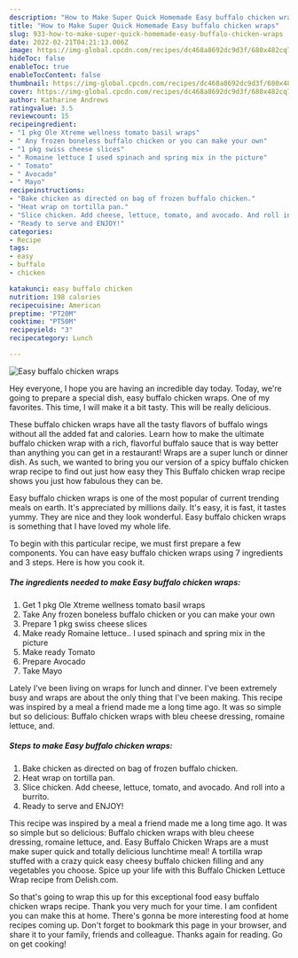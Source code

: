 ```yaml
---
description: "How to Make Super Quick Homemade Easy buffalo chicken wraps"
title: "How to Make Super Quick Homemade Easy buffalo chicken wraps"
slug: 933-how-to-make-super-quick-homemade-easy-buffalo-chicken-wraps
date: 2022-02-21T04:21:13.006Z
image: https://img-global.cpcdn.com/recipes/dc468a8692dc9d3f/680x482cq70/easy-buffalo-chicken-wraps-recipe-main-photo.jpg
hideToc: false
enableToc: true
enableTocContent: false
thumbnail: https://img-global.cpcdn.com/recipes/dc468a8692dc9d3f/680x482cq70/easy-buffalo-chicken-wraps-recipe-main-photo.jpg
cover: https://img-global.cpcdn.com/recipes/dc468a8692dc9d3f/680x482cq70/easy-buffalo-chicken-wraps-recipe-main-photo.jpg
author: Katharine Andrews
ratingvalue: 3.5
reviewcount: 15
recipeingredient:
- "1 pkg Ole Xtreme wellness tomato basil wraps"
- " Any frozen boneless buffalo chicken or you can make your own"
- "1 pkg swiss cheese slices"
- " Romaine lettuce I used spinach and spring mix in the picture"
- " Tomato"
- " Avocado"
- " Mayo"
recipeinstructions:
- "Bake chicken as directed on bag of frozen buffalo chicken."
- "Heat wrap on tortilla pan."
- "Slice chicken. Add cheese, lettuce, tomato, and avocado. And roll into a burrito."
- "Ready to serve and ENJOY!"
categories:
- Recipe
tags:
- easy
- buffalo
- chicken

katakunci: easy buffalo chicken 
nutrition: 198 calories
recipecuisine: American
preptime: "PT20M"
cooktime: "PT50M"
recipeyield: "3"
recipecategory: Lunch

---
```



![Easy buffalo chicken wraps](https://img-global.cpcdn.com/recipes/dc468a8692dc9d3f/680x482cq70/easy-buffalo-chicken-wraps-recipe-main-photo.jpg)

Hey everyone, I hope you are having an incredible day today. Today, we're going to prepare a special dish, easy buffalo chicken wraps. One of my favorites. This time, I will make it a bit tasty. This will be really delicious.

These buffalo chicken wraps have all the tasty flavors of buffalo wings without all the added fat and calories. Learn how to make the ultimate buffalo chicken wrap with a rich, flavorful buffalo sauce that is way better than anything you can get in a restaurant! Wraps are a super lunch or dinner dish. As such, we wanted to bring you our version of a spicy buffalo chicken wrap recipe to find out just how easy they This Buffalo chicken wrap recipe shows you just how fabulous they can be.

Easy buffalo chicken wraps is one of the most popular of current trending meals on earth. It's appreciated by millions daily. It's easy, it is fast, it tastes yummy. They are nice and they look wonderful. Easy buffalo chicken wraps is something that I have loved my whole life.


To begin with this particular recipe, we must first prepare a few components. You can have easy buffalo chicken wraps using 7 ingredients and 3 steps. Here is how you cook it.

<!--inarticleads1-->

##### The ingredients needed to make Easy buffalo chicken wraps:

1. Get 1 pkg Ole Xtreme wellness tomato basil wraps
1. Take  Any frozen boneless buffalo chicken or you can make your own
1. Prepare 1 pkg swiss cheese slices
1. Make ready  Romaine lettuce.. I used spinach and spring mix in the picture
1. Make ready  Tomato
1. Prepare  Avocado
1. Take  Mayo


Lately I&#39;ve been living on wraps for lunch and dinner. I&#39;ve been extremely busy and wraps are about the only thing that I&#39;ve been making. This recipe was inspired by a meal a friend made me a long time ago. It was so simple but so delicious: Buffalo chicken wraps with bleu cheese dressing, romaine lettuce, and. 

<!--inarticleads2-->

##### Steps to make Easy buffalo chicken wraps:

1. Bake chicken as directed on bag of frozen buffalo chicken.
1. Heat wrap on tortilla pan.
1. Slice chicken. Add cheese, lettuce, tomato, and avocado. And roll into a burrito.
1. Ready to serve and ENJOY!

This recipe was inspired by a meal a friend made me a long time ago. It was so simple but so delicious: Buffalo chicken wraps with bleu cheese dressing, romaine lettuce, and. Easy Buffalo Chicken Wraps are a must make super quick and totally delicious lunchtime meal! A tortilla wrap stuffed with a crazy quick easy cheesy buffalo chicken filling and any vegetables you choose. Spice up your life with this Buffalo Chicken Lettuce Wrap recipe from Delish.com. 

So that's going to wrap this up for this exceptional food easy buffalo chicken wraps recipe. Thank you very much for your time. I am confident you can make this at home. There's gonna be more interesting food at home recipes coming up. Don't forget to bookmark this page in your browser, and share it to your family, friends and colleague. Thanks again for reading. Go on get cooking!
